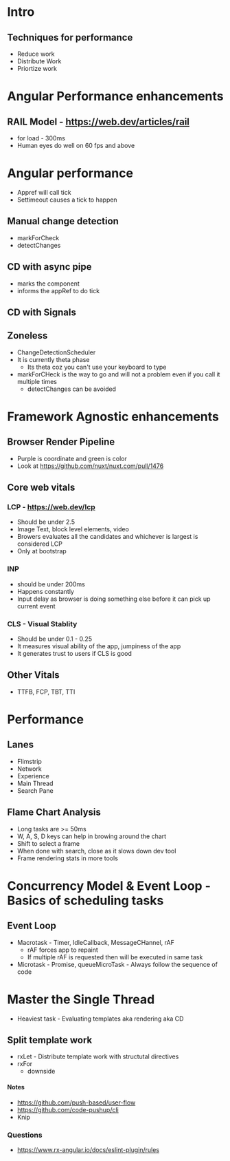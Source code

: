 # Intro
## Techniques for performance
- Reduce work
- Distribute Work
- Priortize work

# Angular Performance enhancements


## RAIL Model - https://web.dev/articles/rail
- for load - 300ms
- Human eyes do well on 60 fps and above

# Angular performance
- Appref will call tick
- Settimeout causes a tick to happen

## Manual change detection
- markForCheck 
- detectChanges
## CD with async pipe
- marks the component
- informs the appRef to do tick
## CD with Signals

## Zoneless
- ChangeDetectionScheduler
- It is currently theta phase 
	- Its theta coz you can't use your keyboard to type
- markForCHeck is the way to go and will not a problem even if you call it multiple times
	- detectChanges can be avoided	

# Framework Agnostic enhancements

## Browser Render Pipeline
- Purple is coordinate and green is color
- Look at https://github.com/nuxt/nuxt.com/pull/1476

## Core web vitals
### LCP - https://web.dev/lcp
- Should be under 2.5
- Image Text, block level elements, video
- Browers evaluates all the candidates and whichever is largest is considered LCP
- Only at bootstrap
### INP
- should be under 200ms 
- Happens constantly
- Input delay as browser is doing something else before it can pick up current event
### CLS - Visual Stablity
- Should be under 0.1 - 0.25
- It measures visual ability of the app, jumpiness of the app
- It generates trust to users if CLS is good
## Other Vitals
- TTFB, FCP, TBT, TTI

# Performance
## Lanes
- Flimstrip
- Network 
- Experience
- Main Thread
- Search Pane
## Flame Chart Analysis
- Long tasks are >= 50ms
- W, A, S, D keys can help in browing around the chart
- Shift to select a frame
- When done with search, close as it slows down dev tool
- Frame rendering stats in more tools

# Concurrency Model & Event Loop - Basics of scheduling tasks
## Event Loop
- Macrotask - Timer, IdleCallback, MessageCHannel, rAF
	- rAF forces app to repaint
	- If multiple rAF is requested then will be executed in same task
- Microtask - Promise, queueMicroTask - Always follow the sequence of code

# Master the Single Thread
- Heaviest task - Evaluating templates aka rendering aka CD
## Split template work
- rxLet - Distribute template work with structutal directives
- rxFor 
	- downside 

#### Notes
- https://github.com/push-based/user-flow
- https://github.com/code-pushup/cli
- Knip

### Questions
- https://www.rx-angular.io/docs/eslint-plugin/rules
